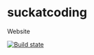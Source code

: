 # suckatcoding
Website

[![Build state](https://api.travis-ci.org/Milchreis/suckatcoding.svg?branch=main)](https://travis-ci.org/github/Milchreis/suckatcoding)